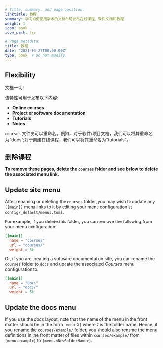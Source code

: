 ```yaml
---
# Title, summary, and page position.
linktitle: 教程
summary: 学习如何使用学术的文档布局发布在线课程、软件文档和教程
weight: 1
icon: book
icon_pack: fas

# Page metadata.
title: 教程
date: "2021-03-27T00:00:00Z"
type: book  # Do not modify.
---
```


## Flexibility

文档一切!

该特性可用于发布以下内容:

* **Online courses**
* **Project or software documentation**
* **Tutorials**
* **Notes**

`courses` 文件夹可以重命名。例如，对于软件/项目文档，我们可以将其重命名为“docs”;对于创建在线课程，我们可以将其重命名为“tutorials”。

## 删除课程

**To remove these pages, delete the `courses` folder and see below to delete the associated menu link.**

## Update site menu

After renaming or deleting the `courses` folder, you may wish to update any `[[main]]` menu links to it by editing your menu configuration at `config/_default/menus.toml`.

For example, if you delete this folder, you can remove the following from your menu configuration:

```toml
[[main]]
  name = "Courses"
  url = "courses/"
  weight = 50
```

Or, if you are creating a software documentation site, you can rename the `courses` folder to `docs` and update the associated *Courses* menu configuration to:

```toml
[[main]]
  name = "Docs"
  url = "docs/"
  weight = 50
```

## Update the docs menu

If you use the *docs* layout, note that the name of the menu in the front matter should be in the form `[menu.X]` where `X` is the folder name. Hence, if you rename the `courses/example/` folder, you should also rename the menu definitions in the front matter of files within `courses/example/` from `[menu.example]` to `[menu.<NewFolderName>]`.
